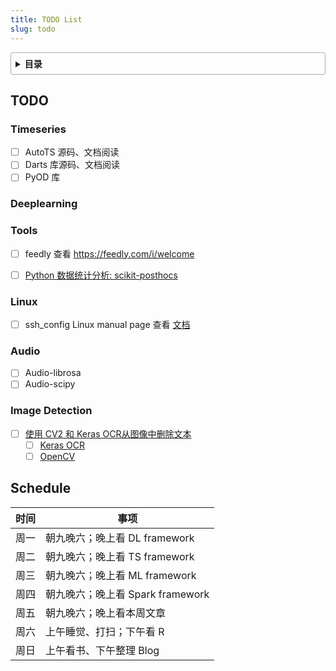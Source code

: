 ```yaml
---
title: TODO List
slug: todo
---
```


<style>
details {
    border: 1px solid #aaa;
    border-radius: 4px;
    padding: .5em .5em 0;
}
summary {
    font-weight: bold;
    margin: -.5em -.5em 0;
    padding: .5em;
}
details[open] {
    padding: .5em;
}
details[open] summary {
    border-bottom: 1px solid #aaa;
    margin-bottom: .5em;
}
</style>

<details><summary>目录</summary><p>

- [TODO](#todo)
  - [Timeseries](#timeseries)
  - [Deeplearning](#deeplearning)
  - [Tools](#tools)
  - [Linux](#linux)
  - [Audio](#audio)
  - [Image Detection](#image-detection)
- [Schedule](#schedule)
</p></details><p></p>

## TODO

### Timeseries

* [ ] AutoTS 源码、文档阅读 
* [ ] Darts 库源码、文档阅读
* [ ] PyOD 库

### Deeplearning

### Tools

- [ ] feedly 查看 https://feedly.com/i/welcome
* [ ] [Python 数据统计分析: scikit-posthocs](https://mp.weixin.qq.com/s/m1fT9vxG_0nHIEspmWPPyg)

### Linux

- [ ] ssh_config Linux manual page 查看 [文档](https://man7.org/linux/man-pages/man5/ssh_config.5.html)


### Audio

- [ ] Audio-librosa
- [ ] Audio-scipy

### Image Detection

- [ ] [使用 CV2 和 Keras OCR从图像中删除文本](https://mp.weixin.qq.com/s/I1_2xGMGxBkUK7gMyrE9gQ) 
    - [ ] [Keras OCR](https://keras-ocr.readthedocs.io/en/latest/examples/index.html)
    - [ ] [OpenCV](https://opencv24-python-tutorials.readthedocs.io/en/latest/index.html)

## Schedule

| 时间 | 事项                                             |
|------|--------------------------------------------------|
| 周一 | 朝九晚六；晚上看 DL framework |
| 周二 | 朝九晚六；晚上看 TS framework |
| 周三 | 朝九晚六；晚上看 ML framework |
| 周四 | 朝九晚六；晚上看 Spark framework |
| 周五 | 朝九晚六；晚上看本周文章 |
| 周六 | 上午睡觉、打扫；下午看 R |
| 周日 | 上午看书、下午整理 Blog |

